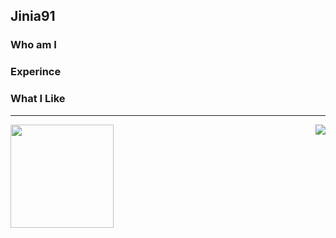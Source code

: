 ## Jinia91

### Who am I
### Experince
### What I Like
---

<img align='left' src="https://github-readme-stats.vercel.app/api?username=jinia91" height="165">
<img  align='right'  src="http://mazassumnida.wtf/api/v2/generate_badge?boj=jinia91">
